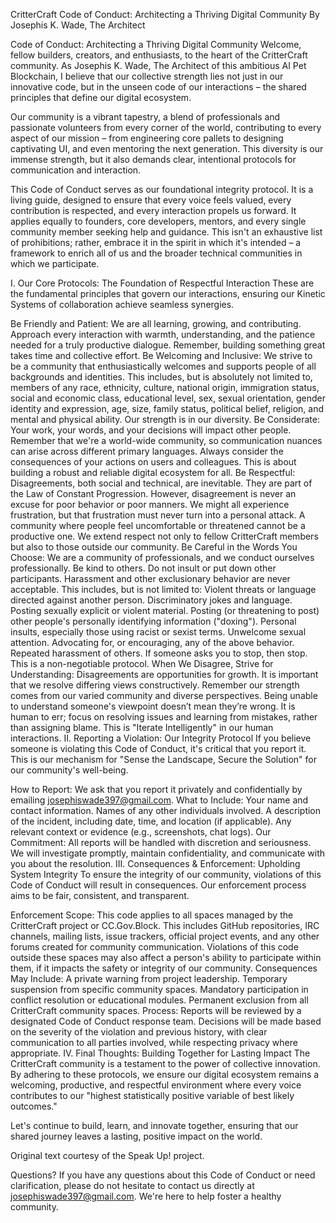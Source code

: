 CritterCraft Code of Conduct: Architecting a Thriving Digital Community
By Josephis K. Wade, The Architect

Code of Conduct: Architecting a Thriving Digital Community
Welcome, fellow builders, creators, and enthusiasts, to the heart of the CritterCraft community. As Josephis K. Wade, The Architect of this ambitious AI Pet Blockchain, I believe that our collective strength lies not just in our innovative code, but in the unseen code of our interactions – the shared principles that define our digital ecosystem.

Our community is a vibrant tapestry, a blend of professionals and passionate volunteers from every corner of the world, contributing to every aspect of our mission – from engineering core pallets to designing captivating UI, and even mentoring the next generation. This diversity is our immense strength, but it also demands clear, intentional protocols for communication and interaction.

This Code of Conduct serves as our foundational integrity protocol. It is a living guide, designed to ensure that every voice feels valued, every contribution is respected, and every interaction propels us forward. It applies equally to founders, core developers, mentors, and every single community member seeking help and guidance. This isn't an exhaustive list of prohibitions; rather, embrace it in the spirit in which it's intended – a framework to enrich all of us and the broader technical communities in which we participate.

I. Our Core Protocols: The Foundation of Respectful Interaction
These are the fundamental principles that govern our interactions, ensuring our Kinetic Systems of collaboration achieve seamless synergies.

Be Friendly and Patient: We are all learning, growing, and contributing. Approach every interaction with warmth, understanding, and the patience needed for a truly productive dialogue. Remember, building something great takes time and collective effort.
Be Welcoming and Inclusive: We strive to be a community that enthusiastically welcomes and supports people of all backgrounds and identities. This includes, but is absolutely not limited to, members of any race, ethnicity, culture, national origin, immigration status, social and economic class, educational level, sex, sexual orientation, gender identity and expression, age, size, family status, political belief, religion, and mental and physical ability. Our strength is in our diversity.
Be Considerate: Your work, your words, and your decisions will impact other people. Remember that we're a world-wide community, so communication nuances can arise across different primary languages. Always consider the consequences of your actions on users and colleagues. This is about building a robust and reliable digital ecosystem for all.
Be Respectful: Disagreements, both social and technical, are inevitable. They are part of the Law of Constant Progression. However, disagreement is never an excuse for poor behavior or poor manners. We might all experience frustration, but that frustration must never turn into a personal attack. A community where people feel uncomfortable or threatened cannot be a productive one. We extend respect not only to fellow CritterCraft members but also to those outside our community.
Be Careful in the Words You Choose: We are a community of professionals, and we conduct ourselves professionally. Be kind to others. Do not insult or put down other participants. Harassment and other exclusionary behavior are never acceptable. This includes, but is not limited to:
Violent threats or language directed against another person.
Discriminatory jokes and language.
Posting sexually explicit or violent material.
Posting (or threatening to post) other people's personally identifying information ("doxing").
Personal insults, especially those using racist or sexist terms.
Unwelcome sexual attention.
Advocating for, or encouraging, any of the above behavior.
Repeated harassment of others. If someone asks you to stop, then stop. This is a non-negotiable protocol.
When We Disagree, Strive for Understanding: Disagreements are opportunities for growth. It is important that we resolve differing views constructively. Remember our strength comes from our varied community and diverse perspectives. Being unable to understand someone's viewpoint doesn’t mean they’re wrong. It is human to err; focus on resolving issues and learning from mistakes, rather than assigning blame. This is "Iterate Intelligently" in our human interactions.
II. Reporting a Violation: Our Integrity Protocol
If you believe someone is violating this Code of Conduct, it's critical that you report it. This is our mechanism for "Sense the Landscape, Secure the Solution" for our community's well-being.

How to Report: We ask that you report it privately and confidentially by emailing josephiswade397@gmail.com.
What to Include:
Your name and contact information.
Names of any other individuals involved.
A description of the incident, including date, time, and location (if applicable).
Any relevant context or evidence (e.g., screenshots, chat logs).
Our Commitment: All reports will be handled with discretion and seriousness. We will investigate promptly, maintain confidentiality, and communicate with you about the resolution.
III. Consequences & Enforcement: Upholding System Integrity
To ensure the integrity of our community, violations of this Code of Conduct will result in consequences. Our enforcement process aims to be fair, consistent, and transparent.

Enforcement Scope: This code applies to all spaces managed by the CritterCraft project or CC.Gov.Block. This includes GitHub repositories, IRC channels, mailing lists, issue trackers, official project events, and any other forums created for community communication. Violations of this code outside these spaces may also affect a person's ability to participate within them, if it impacts the safety or integrity of our community.
Consequences May Include:
A private warning from project leadership.
Temporary suspension from specific community spaces.
Mandatory participation in conflict resolution or educational modules.
Permanent exclusion from all CritterCraft community spaces.
Process: Reports will be reviewed by a designated Code of Conduct response team. Decisions will be made based on the severity of the violation and previous history, with clear communication to all parties involved, while respecting privacy where appropriate.
IV. Final Thoughts: Building Together for Lasting Impact
The CritterCraft community is a testament to the power of collective innovation. By adhering to these protocols, we ensure our digital ecosystem remains a welcoming, productive, and respectful environment where every voice contributes to our "highest statistically positive variable of best likely outcomes."

Let's continue to build, learn, and innovate together, ensuring that our shared journey leaves a lasting, positive impact on the world.

Original text courtesy of the Speak Up! project.

Questions?
If you have any questions about this Code of Conduct or need clarification, please do not hesitate to contact us directly at josephiswade397@gmail.com. We're here to help foster a healthy community.

